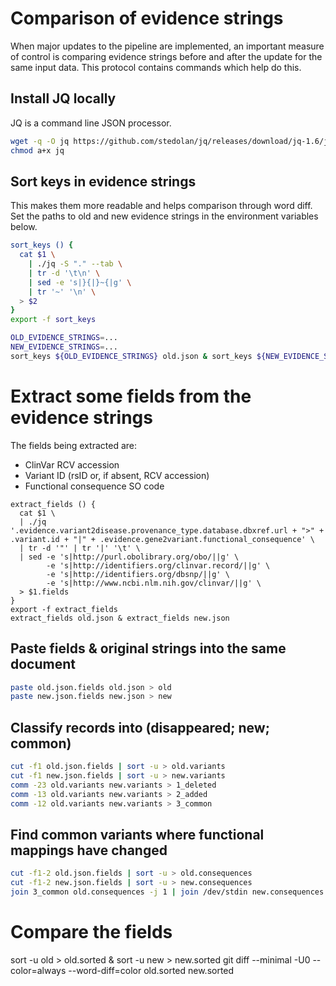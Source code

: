 # Comparison of evidence strings

When major updates to the pipeline are implemented, an important measure of control is comparing evidence strings before and after the update for the same input data. This protocol contains commands which help do this.

## Install JQ locally
JQ is a command line JSON processor.
```bash
wget -q -O jq https://github.com/stedolan/jq/releases/download/jq-1.6/jq-linux64
chmod a+x jq
```

## Sort keys in evidence strings
This makes them more readable and helps comparison through word diff. Set the paths to old and new evidence strings in the environment variables below.
```bash
sort_keys () {
  cat $1 \
    | ./jq -S "." --tab \
    | tr -d '\t\n' \
    | sed -e 's|}{|}~{|g' \
    | tr '~' '\n' \
  > $2
}
export -f sort_keys

OLD_EVIDENCE_STRINGS=...
NEW_EVIDENCE_STRINGS=...
sort_keys ${OLD_EVIDENCE_STRINGS} old.json & sort_keys ${NEW_EVIDENCE_STRINGS} new.json
```

# Extract some fields from the evidence strings
The fields being extracted are:
* ClinVar RCV accession
* Variant ID (rsID or, if absent, RCV accession)
* Functional consequence SO code
```
extract_fields () {
  cat $1 \
  | ./jq '.evidence.variant2disease.provenance_type.database.dbxref.url + ">" + .variant.id + "|" + .evidence.gene2variant.functional_consequence' \
  | tr -d '"' | tr '|' '\t' \
  | sed -e 's|http://purl.obolibrary.org/obo/||g' \
        -e 's|http://identifiers.org/clinvar.record/||g' \
        -e 's|http://identifiers.org/dbsnp/||g' \
        -e 's|http://www.ncbi.nlm.nih.gov/clinvar/||g' \
  > $1.fields
}
export -f extract_fields
extract_fields old.json & extract_fields new.json
```

## Paste fields & original strings into the same document
```bash
paste old.json.fields old.json > old
paste new.json.fields new.json > new
```

## Classify records into (disappeared; new; common)
```bash
cut -f1 old.json.fields | sort -u > old.variants
cut -f1 new.json.fields | sort -u > new.variants
comm -23 old.variants new.variants > 1_deleted
comm -13 old.variants new.variants > 2_added
comm -12 old.variants new.variants > 3_common
```

## Find common variants where functional mappings have changed
```bash
cut -f1-2 old.json.fields | sort -u > old.consequences
cut -f1-2 new.json.fields | sort -u > new.consequences
join 3_common old.consequences -j 1 | join /dev/stdin new.consequences -j1 | awk '$2 != $3' > 3_common_changed
```

# Compare the fields
sort -u old > old.sorted & sort -u new > new.sorted
git diff --minimal -U0 --color=always --word-diff=color old.sorted new.sorted